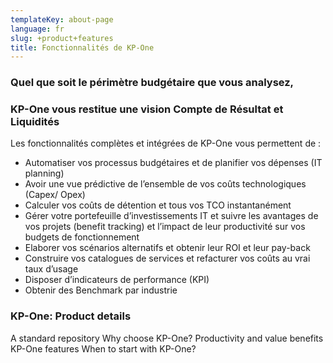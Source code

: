 ```yaml
---
templateKey: about-page
language: fr
slug: +product+features
title: Fonctionnalités de KP-One
---
```

### Quel que soit le périmètre budgétaire que vous analysez,
### **KP-One vous restitue une vision Compte de Résultat et Liquidités**

Les fonctionnalités complètes et intégrées de KP-One vous permettent de :
 
- Automatiser vos processus budgétaires et de planifier vos dépenses (IT planning)
- Avoir une vue prédictive de l’ensemble de vos coûts technologiques (Capex/ Opex)
- Calculer vos coûts de détention et tous vos TCO instantanément
- Gérer votre portefeuille d’investissements IT et suivre les avantages de vos projets  (benefit tracking) et l’impact de leur productivité sur vos budgets de fonctionnement
- Elaborer vos scénarios alternatifs et obtenir leur ROI et leur pay-back
- Construire vos catalogues de services et refacturer vos coûts au vrai taux d’usage
- Disposer d’indicateurs de performance (KPI)
- Obtenir des Benchmark par industrie

### KP-One: Product details

A standard repository
Why choose KP-One?
Productivity and value benefits
KP-One features
When to start with KP-One?

